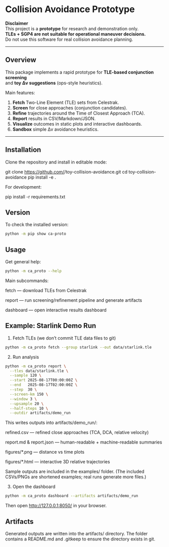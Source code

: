 # Collision Avoidance Prototype

**Disclaimer**  
This project is a **prototype** for research and demonstration only.  
**TLEs + SGP4 are not suitable for operational maneuver decisions.**  
Do not use this software for real collision avoidance planning.

---

## Overview

This package implements a rapid prototype for **TLE-based conjunction screening**  
and **toy Δv suggestions** (ops-style heuristics).

Main features:
1. **Fetch** Two-Line Element (TLE) sets from Celestrak.  
2. **Screen** for close approaches (conjunction candidates).  
3. **Refine** trajectories around the Time of Closest Approach (TCA).  
4. **Report** results in CSV/Markdown/JSON.  
5. **Visualize** outcomes in static plots and interactive dashboards.  
6. **Sandbox** simple Δv avoidance heuristics.

---

## Installation

Clone the repository and install in editable mode:

git clone https://github.com/<your-org>/toy-collision-avoidance.git
cd toy-collision-avoidance
pip install -e .

For development:

pip install -r requirements.txt


## Version
To check the installed version:
```bash
python -m pip show ca-proto
```
## Usage
Get general help:
```bash
python -m ca_proto --help
```
Main subcommands:

fetch — download TLEs from Celestrak

report — run screening/refinement pipeline and generate artifacts

dashboard — open interactive results dashboard

## Example: Starlink Demo Run
1. Fetch TLEs
(we don’t commit TLE data files to git)
```bash
python -m ca_proto fetch --group starlink --out data/starlink.tle
```
2. Run analysis
```bash
python -m ca_proto report \
  --tles data/starlink.tle \
  --sample 120 \
  --start 2025-08-17T00:00:00Z \
  --end   2025-08-17T02:00:00Z \
  --step  30 \
  --screen-km 150 \
  --window 3 \
  --upsample 20 \
  --half-steps 10 \
  --outdir artifacts/demo_run
```
This writes outputs into artifacts/demo_run/:

refined.csv — refined close approaches (TCA, DCA, relative velocity)

report.md & report.json — human-readable + machine-readable summaries

figures/*.png — distance vs time plots

figures/*.html — interactive 3D relative trajectories

Sample outputs are included in the examples/ folder.
(The included CSVs/PNGs are shortened examples; real runs generate more files.)

3. Open the dashboard
```bash
python -m ca_proto dashboard --artifacts artifacts/demo_run
```
Then open http://127.0.0.1:8050/ in your browser.

## Artifacts
Generated outputs are written into the artifacts/ directory.
The folder contains a README.md and .gitkeep to ensure the directory exists in git.
